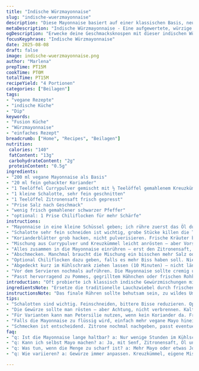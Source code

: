 ```yaml
---
title: "Indische Würzmayonnaise"
slug: "indische-wuerzmayonnaise"
description: "Diese Mayonnaise basiert auf einer klassischen Basis, neu interpretiert mit indischen Gewürzen und frischen Kräutern. Statt der üblichen Lauchzwiebeln nutze ich frischen Koriander, dazu eine Kombination aus Currypulver und gemahlenem Kreuzkümmel, die eine tiefere Würze bringt. Die Mengen sind angepasst, um nicht zu dominant zu werden, aber genug Kick. Sicherlich kein glatter Aufstrich, eher rustikal mit leicht körniger Textur. Perfekt zu Ofenkartoffeln, gegrilltem Hähnchen oder knackigem Gemüse. Laktosefrei und ohne Ei gemacht mit einer Pflanzenölbasis, das macht es verträglich und auch vegan. Getestet mit Avocadoöl, Rapsöl – letzteres bringt neutralen Geschmack, das Avocadoöl trägt nochmal fruchtige Nuancen bei. Immer frisch zubereiten, nicht zum Lagern geeignet wegen der Kräuter und frischen Zwiebeln."
metaDescription: "Indische Würzmayonnaise - Eine aufgewertete, würzige Variation der klassischen Mayonnaise, ideal für verschiedene Gerichte."
ogDescription: "Erwecke deine Geschmacksknospen mit dieser indischen Würzmayonnaise. Perfekt zu Pommes oder gegrilltem Hähnchen - ein echter Genuss."
focusKeyphrase: "Indische Würzmayonnaise"
date: 2025-08-08
draft: false
image: indische-wuerzmayonnaise.png
author: "Marlena"
prepTime: PT15M
cookTime: PT0M
totalTime: PT15M
recipeYield: "4 Portionen"
categories: ["Beilagen"]
tags:
- "vegane Rezepte"
- "indische Küche"
- "Dip"
keywords:
- "Fusion Küche"
- "Würzmayonnaise"
- "einfaches Rezept"
breadcrumb: ["Home", "Recipes", "Beilagen"]
nutrition: 
 calories: "140"
 fatContent: "13g"
 carbohydrateContent: "2g"
 proteinContent: "0.5g"
ingredients:
- "200 ml vegane Mayonnaise als Basis"
- "20 ml fein gehackter Koriander"
- "1 Teelöffel Currypulver gemischt mit ½ Teelöffel gemahlenem Kreuzkümmel"
- "1 kleine Schalotte, sehr fein geschnitten"
- "1 Teelöffel Zitronensaft frisch gepresst"
- "Prise Salz nach Geschmack"
- "wenig frisch gemahlener schwarzer Pfeffer"
- "optional: 1 Prise Chiliflocken für mehr Schärfe"
instructions:
- "Mayonnaise in eine kleine Schüssel geben; ich rühre zuerst das Öl durch, um jede Klumpigkeit zu vermeiden."
- "Schalotte sehr fein schneiden ist wichtig, grobe Stücke killen die Textur. Vorher kurz in kaltem Wasser ziehen lassen, damit der bittere Biss schwächer wird."
- "Korianderblätter grob hacken, nicht pulverisieren. Frische Kräuter bringen Frische, die inmitten der dicken Mayonnaise heraussticht."
- "Mischung aus Currypulver und Kreuzkümmel leicht anrösten – aber Vorsicht, nicht verbrennen, sonst Bitterkeit. Ich mache das in einer kalten Pfanne, langsam, nur für 30 Sekunden. Danach runterkühlen lassen."
- "Alles zusammen in die Mayonnaise einrühren – erst den Zitronensaft, dann die Gewürze unterrühren. Der Zitronensaft sorgt für Bindung und hebt die Gewürze frisch hervor."
- "Abschmecken. Manchmal braucht die Mischung ein bisschen mehr Salz oder noch ein Spritzer Zitrone, je nach Geschmack."
- "Optional Chiliflocken dazu geben, falls es mehr Biss haben soll. Niemals zu früh dazu, sonst verliert es Aroma."
- "Abgedeckt kurz im Kühlschrank ziehen lassen (10 Minuten) – nicht länger, sonst endet man mit zu scharfer, verflogener Würze."
- "Vor dem Servieren nochmals aufrühren. Die Mayonnaise sollte cremig und nicht wässrig sein. Wenn zu flüssig, gut mit etwas mehr veganer Mayo angleichen."
- "Passt hervorragend zu Pommes, gegrilltem Hähnchen oder frischen Rohkoststicks."
introduction: "Oft probierte ich klassisch indische Gewürzmischungen mit Mayonnaise, doch das Ergebnis war entweder zu scharf oder zu eintönig. Die Kombination aus rohen Schalotten und frischem Koriander macht’s leichter, lebendig. Bei meiner Version setze ich auf gemahlenen Kreuzkümmel, der zusammen mit Currypulver Tiefe gibt. Kein Pürieren, sondern solides Handrühren, damit die Textur bleibt. Die Mayonnaise stelle ich vegan her, meide Eier – funktioniert prima mit Basis aus neutralen Pflanzenölen, das ist auch bei Allergikern willkommen. Feine Anpassungen der Gewürze und kurze Kühldurchgänge geben mehr Kontrolle über die Aromabalance. Schnell gemacht, flexibel einsetzbar und vor allem mit Persönlichkeit statt langweiligem Alltags-Dip."
ingredientsNote: "Ersetze die traditionelle Lauchzwiebel durch frischen Koriander – bringt deutlich frischere Noten dann als spätes Topping. Statt normalem Currypulver probiere unbedingt eigene Mischungen mit Kreuzkümmel, Koriandersamen und Kurkuma, geröstet für deutlich mehr Aroma. Schalotte liefert mehr Süße und mildert die Schärfe im Vergleich zur normalen Zwiebel, aber auf Qualität achten – matschige Schalotten verderben das Ergebnis schnell. Vegane Mayonnaise findet man inzwischen fast überall, sonst selbst anrühren mit Senf, Zitronensaft, Pflanzenöl und einer Prise Zucker. Zitronensaft sehr frisch und gehaltvoll verwenden, gerne Bio – er bringt den nötigen Kick. Wenn keine frischen Kräuter da, kann man tiefgekühlten Koriander verwenden, aber himmel, Geräuchertes bitte vermeiden, das macht das Ganze bitter. Alternativ mit Petersilie experimentieren. Zur Schärfe kann man immer noch fein gehackte grüne Chili unterheben, aber lieber wenig."
instructionsNote: "Das finale Rühren sollte behutsam sein, zu wildes Umrühren zerstört die cremige Konsistenz. Meine Faustregel: Schalotte fein und kalt vorbereitet geben, leicht ausdrücken mit den Fingern, überschüssiges Wasser sämig reduzieren. Gewürze bei geringer Hitze rösten – ich meine wirklich leichtes Zischen hören, keine braune Rauchwolke. Sobald der Duft freikam, sofort raus aus der Pfanne, abkühlen lassen, sonst wird auf der Mayonnaise schnell bitter. Mayonnaise nicht zu kalt stellen, sonst splittert sie in der Konsistenz. Kurz vor dem Servieren anpassen, hier merkt man die Balance zwischen Säure und Würze. Küchentipps: Schalottenreste nicht wegwerfen, püriert eine scharfe Marinade. Quellen lassen ist wichtig, sonst harte Stellen in der Mayonnaise. Am besten erst kurz vor Verwendung anmischen, dann fühlt sie sich noch lebendig an. Wer doch einen etwas flüssigeren Dip mag, kann einen Esslöffel veganen Joghurt dazu geben – ersetzt frische Komponente, aber verändert Textur."
tips:
- "Schalotten sind wichtig. Feinschneiden, bittere Bisse reduzieren. Optional vorher wässern. Das verbessert die Textur. Auch eine gute Qualität wählen. Matschige Schalotten verderben den Eindruck."
- "Die Gewürze sollte man rösten – aber Achtung, nicht verbrennen. Kalte Pfanne, mittlere Hitze, leichter Duft. Wenn es zischend aufsteigt, gleich raus. Erlebnis für die Sinne."
- "Für Varianten kann man Petersilie nutzen, wenn kein Koriander da. Frische bringt Lebendigkeit, gefrorene Varianten sind möglich, aber rauchige sind tabu. Minimale Schärfe ist genial, aber zurückhaltend."
- "Falls die Mayonnaise zu flüssig wird, einfach mehr vegane Mayo hineingeben. Das gleicht die Konsistenz aus. Mit Joghurt kann man eine frische Note hinzufügen, ohne Textur zu verlieren."
- "Schmecken ist entscheidend. Zitrone nochmal nachgeben, passt eventuell. Jedes Mal variieren. Abdecken und im Kühlschrank kurz ziehen lassen, um die Aromen zu intensivieren."
faq:
- "q: Ist die Mayonnaise lange haltbar? a: Nur wenige Stunden im Kühlschrank. Frische ist wichtig, nicht lange aufbewahren. Ansonsten Aroma verloren."
- "q: Kann ich selbst Mayo machen? a: Ja, mit Senf, Zitronensaft, Öl und Zucker. Funktioniert super. Alternativen bieten Flexibilität. Anfangs taste dich ran."
- "q: Was tun, wenn die Menge zu scharf ist? a: Mehr Mayo oder etwas Joghurt hinzufügen. Notfälle sind in der Küche normal. Schlanker gehen mit Aroma."
- "q: Wie variieren? a: Gewürze immer anpassen. Kreuzkümmel, eigene Mischungen probieren. Jeder hat da seinen eigenen Dreh. Einige gut und andere weniger."

---
```

